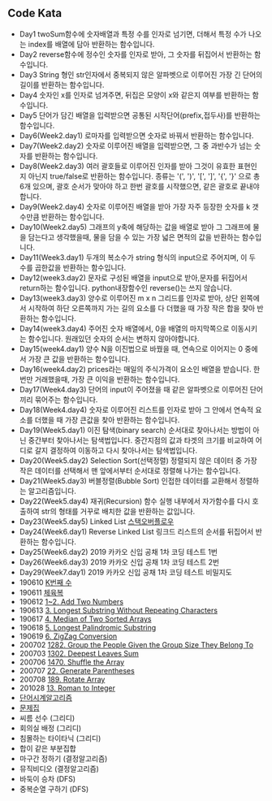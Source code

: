 ## Code Kata

- Day1 twoSum함수에 숫자배열과 특정 수를 인자로 넘기면,
	더해서 특정 수가 나오는 index를 배열에 담아 반환하는 함수입니다.
- Day2 reverse함수에 정수인 숫자를 인자로 받아, 그 숫자를 뒤집어서 반환하는 함수입니다.
- Day3 String 형인 str인자에서 중복되지 않은 알파벳으로 이루어진 가장 긴 단어의 길이를 반환하는 함수입니다.
- Day4 숫자인 x를 인자로 넘겨주면, 뒤집은 모양이 x와 같은지 여부를 반환하는 함수입니다.
- Day5 단어가 담긴 배열을 입력받으면 공통된 시작단어(prefix,접두사)를 반환하는 함수입니다.
- Day6(Week2.day1) 로마자를 입력받으면 숫자로 바꿔서 반환하는 함수입니다.
- Day7(Week2.day2) 숫자로 이루어진 배열을 입력받으면, 그 중 과반수가 넘는 숫자를 반환하는 함수입니다.
- Day8(Week2.day3) 여러 괄호들로 이루어진 인자를 받아 그것이 유효한 표현인지 아닌지 true/false로 반환하는 함수입니다. 종류는 '(', ')', '[', ']', '{', '}' 으로 총 6개 있으며, 괄호 순서가 맞아야 하고 한번 괄호를 시작했으면, 같은 괄호로 끝내야 합니다.
- Day9(Week2.day4) 숫자로 이루어진 배열을 받아 가장 자주 등장한 숫자를 k 갯수만큼 반환하는 함수입니다.
- Day10(Week2.day5) 그래프의 y축에 해당하는 값을 배열로 받아 그 그래프에 물을 담는다고 생각했을때, 물을 담을 수 있는 가장 넓은 면적의 값을 반환하는 함수입니다.
- Day11(Week3.day1) 두개의 복소수가 string 형식의 input으로 주어지며, 이 두 수를 곱한값을 반환하는 함수입니다.
- Day12(week3.day2) 문자로 구성된 배열을 input으로 받아,문자를 뒤집어서 return하는 함수입니다. python내장함수인 reverse()는 쓰지 않습니다.
- Day13(week3.day3) 양수로 이루어진 m x n 그리드를 인자로 받아, 상단 왼쪽에서 시작하여 하단 오른쪽까지 가는 길의 요소를 다 더했을 때 가장 작은 합을 찾아 반환하는 함수입니다.
- Day14(week3.day4) 주어진 숫자 배열에서, 0을 배열의 마지막쪽으로 이동시키는 함수입니다. 원래있던 숫자의 순서는 변하지 않아야합니다.
- Day15(week4.day1) 양수 N을 이진법으로 바꿨을 때, 연속으로 이어지는 0 중에서 가장 큰 값을 반환하는 함수입니다.
- Day16(week4.day2) prices라는 매일의 주식가격이 요소인 배열을 받습니다. 한번만 거래했을때, 가장 큰 이익을 반환하는 함수입니다.
- Day17(Week4.day3) 단어의 input이 주어졌을 때 같은 알파벳으로 이루어진 단어끼리 묶어주는 함수입니다.
- Day18(Week4.day4) 숫자로 이루어진 리스트를 인자로 받아 그 안에서 연속적 요소를 더했을 때 가장 큰값을 찾아 반환하는 함수입니다.
- Day19(Week5.day1) 이진 탐색(binary search) 순서대로 찾아나서는 방법이 아닌 중간부터 찾아나서는 탐색법입니다. 중간지점의 값과 타겟의 크기를 비교하여 어디로 갈지 결정하여 이동하고 다시 찾아나서는 탐색법입니다.
- Day20(Week5.day2) Selection Sort(선택정렬) 정렬되지 않은 데이터 중 가장 작은 데이터를 선택해서 맨 앞에서부터 순서대로 정렬해 나가는 함수입니다.
- Day21(Week5.day3) 버블정렬(Bubble Sort) 인접한 데이터를 교환해서 정렬하는 알고리즘입니다.
- Day22(Week5.day4) 재귀(Recursion) 함수 실행 내부에서 자가함수를 다시 호출하여 str의 형태를 거꾸로 배치한 값을 반환하는 값입니다.
- Day23(Week5.day5) Linked List [스택오버플로우](https://stackoverflow.com/c/wecode/questions/186)
- Day24(Week6.day1) Reverse Linked List 링크드 리스트의 순서를 뒤집어서 반환하는 함수입니다.
- Day25(Week6.day2) 2019 카카오 신입 공채 1차 코딩 테스트 1번
- Day26(Week6.day3) 2019 카카오 신입 공채 1차 코딩 테스트 2번
- Day29(Week7.day1) 2019 카카오 신입 공채 1차 코딩 테스트 비밀지도
- 190610 [K번째 수](https://programmers.co.kr/learn/courses/30/lessons/42748)
- 190611 [체육복](https://programmers.co.kr/learn/courses/30/lessons/42862)
- 190612 [1~2. Add Two Numbers](https://leetcode.com/problems/add-two-numbers/solution/)
- 190613 [3. Longest Substring Without Repeating Characters](https://leetcode.com/problems/longest-substring-without-repeating-characters/)
- 190617 [4. Median of Two Sorted Arrays](https://leetcode.com/problems/median-of-two-sorted-arrays/)
- 190618 [5. Longest Palindromic Substring](https://leetcode.com/problems/longest-palindromic-substring/)
- 190619 [6. ZigZag Conversion](https://leetcode.com/problems/zigzag-conversion/)
- 200702 [1282. Group the People Given the Group Size They Belong To](https://leetcode.com/problems/group-the-people-given-the-group-size-they-belong-to/)
- 200703 [1302. Deepest Leaves Sum](https://leetcode.com/problems/deepest-leaves-sum/)
- 200706 [1470. Shuffle the Array](https://leetcode.com/problems/shuffle-the-array/)
- 200707 [22. Generate Parentheses](https://leetcode.com/problems/generate-parentheses/)
- 200708 [189. Rotate Array](https://leetcode.com/problems/rotate-array/)
- 201028 [13. Roman to Integer](https://leetcode.com/problems/roman-to-integer/)
- [단어시계알고리즘](https://www.acmicpc.net/problem/17091)
- [문제집](https://www.acmicpc.net/problem/1766)
- 씨름 선수 (그리디)
- 회의실 배정 (그리디)
- 침몰하는 타이타닉 (그리디)
- 합이 같은 부분집합
- 마구간 정하기 (결정알고리즘)
- 뮤직비디오 (결정알고리즘)
- 바둑이 승차 (DFS)
- 중복순열 구하기 (DFS)